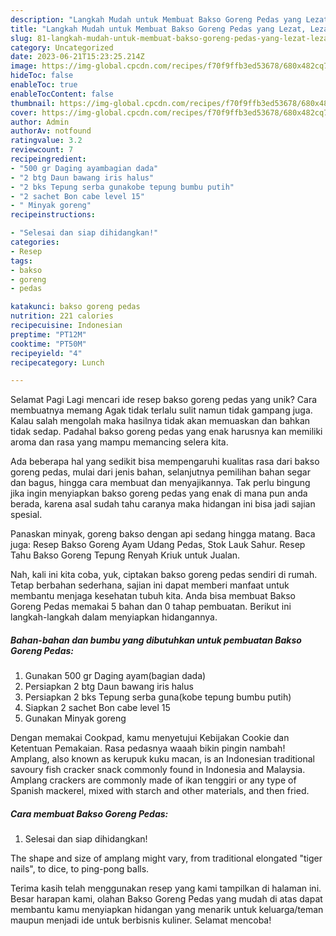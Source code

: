 ```yaml
---
description: "Langkah Mudah untuk Membuat Bakso Goreng Pedas yang Lezat, Lezat"
title: "Langkah Mudah untuk Membuat Bakso Goreng Pedas yang Lezat, Lezat"
slug: 81-langkah-mudah-untuk-membuat-bakso-goreng-pedas-yang-lezat-lezat
category: Uncategorized
date: 2023-06-21T15:23:25.214Z
image: https://img-global.cpcdn.com/recipes/f70f9ffb3ed53678/680x482cq70/bakso-goreng-pedas-foto-resep-utama.jpg
hideToc: false
enableToc: true
enableTocContent: false
thumbnail: https://img-global.cpcdn.com/recipes/f70f9ffb3ed53678/680x482cq70/bakso-goreng-pedas-foto-resep-utama.jpg
cover: https://img-global.cpcdn.com/recipes/f70f9ffb3ed53678/680x482cq70/bakso-goreng-pedas-foto-resep-utama.jpg
author: Admin
authorAv: notfound
ratingvalue: 3.2
reviewcount: 7
recipeingredient:
- "500 gr Daging ayambagian dada"
- "2 btg Daun bawang iris halus"
- "2 bks Tepung serba gunakobe tepung bumbu putih"
- "2 sachet Bon cabe level 15"
- " Minyak goreng"
recipeinstructions:

- "Selesai dan siap dihidangkan!"
categories:
- Resep
tags:
- bakso
- goreng
- pedas

katakunci: bakso goreng pedas 
nutrition: 221 calories
recipecuisine: Indonesian
preptime: "PT12M"
cooktime: "PT50M"
recipeyield: "4"
recipecategory: Lunch

---
```



Selamat Pagi Lagi mencari ide resep bakso goreng pedas yang unik? Cara membuatnya memang Agak tidak terlalu sulit namun tidak gampang juga. Kalau salah mengolah maka hasilnya tidak akan memuaskan dan bahkan tidak sedap. Padahal bakso goreng pedas yang enak harusnya kan memiliki aroma dan rasa yang mampu memancing selera kita.


Ada beberapa hal yang sedikit bisa mempengaruhi kualitas rasa dari bakso goreng pedas, mulai dari jenis bahan, selanjutnya pemilihan bahan segar dan bagus, hingga cara membuat dan menyajikannya. Tak perlu bingung jika ingin menyiapkan bakso goreng pedas yang enak di mana pun anda berada, karena asal sudah tahu caranya maka hidangan ini bisa jadi sajian spesial.

Panaskan minyak, goreng bakso dengan api sedang hingga matang. Baca juga: Resep Bakso Goreng Ayam Udang Pedas, Stok Lauk Sahur. Resep Tahu Bakso Goreng Tepung Renyah Kriuk untuk Jualan.


Nah, kali ini kita coba, yuk, ciptakan bakso goreng pedas sendiri di rumah. Tetap berbahan sederhana, sajian ini dapat memberi manfaat untuk membantu menjaga kesehatan tubuh kita. Anda bisa membuat Bakso Goreng Pedas memakai 5 bahan dan 0 tahap pembuatan. Berikut ini langkah-langkah dalam menyiapkan hidangannya.

<!--inarticleads1-->

##### Bahan-bahan dan bumbu yang dibutuhkan untuk pembuatan Bakso Goreng Pedas:

1. Gunakan 500 gr Daging ayam(bagian dada)
1. Persiapkan 2 btg Daun bawang iris halus
1. Persiapkan 2 bks Tepung serba guna(kobe tepung bumbu putih)
1. Siapkan 2 sachet Bon cabe level 15
1. Gunakan  Minyak goreng


Dengan memakai Cookpad, kamu menyetujui Kebijakan Cookie dan Ketentuan Pemakaian. Rasa pedasnya waaah bikin pingin nambah! Amplang, also known as kerupuk kuku macan, is an Indonesian traditional savoury fish cracker snack commonly found in Indonesia and Malaysia. Amplang crackers are commonly made of ikan tenggiri or any type of Spanish mackerel, mixed with starch and other materials, and then fried. 

<!--inarticleads2-->

##### Cara membuat Bakso Goreng Pedas:


1. Selesai dan siap dihidangkan!

The shape and size of amplang might vary, from traditional elongated &#34;tiger nails&#34;, to dice, to ping-pong balls. 

Terima kasih telah menggunakan resep yang kami tampilkan di halaman ini. Besar harapan kami, olahan Bakso Goreng Pedas yang mudah di atas dapat membantu kamu menyiapkan hidangan yang menarik untuk keluarga/teman maupun menjadi ide untuk berbisnis kuliner. Selamat mencoba!
